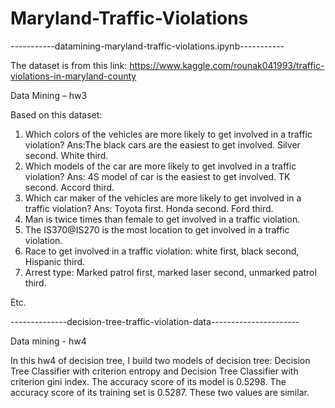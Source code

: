 # Maryland-Traffic-Violations

-----------datamining-maryland-traffic-violations.ipynb-----------

The dataset is from this link: https://www.kaggle.com/rounak041993/traffic-violations-in-maryland-county

Data Mining – hw3 

Based on this dataset:
1.	Which colors of the vehicles are more likely to get involved in a traffic violation?
Ans:The black cars are the easiest to get involved. Silver second. White third. 
2.	Which models of the car are more likely to get involved in a traffic violation?
Ans: 4S model of car is the easiest to get involved. TK second. Accord third.
3.	Which car maker of the vehicles are more likely to get involved in a traffic violation?
Ans: Toyota first. Honda second. Ford third.
4.	Man is twice times than female to get involved in a traffic violation.
5.	The IS370@IS270 is the most location to get involved in a traffic violation.
6.	Race to get involved in a traffic violation: white first, black second, Hispanic third.
7.	Arrest type: Marked patrol first, marked laser second, unmarked patrol third. 

Etc.


--------------decision-tree-traffic-violation-data----------------------

Data mining - hw4

In this hw4 of decision tree, I build two models of decision tree: Decision Tree Classifier with criterion entropy and Decision Tree Classifier with criterion gini index.
The accuracy score of its model is 0.5298. The accuracy score of its training set is 0.5287. These two values are similar. 

